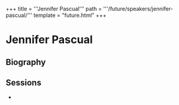 +++
title = '''Jennifer Pascual'''
path = '''/future/speakers/jennifer-pascual/'''
template = "future.html"
+++

<h1>Jennifer Pascual</h1>
<h2>Biography</h2>
<p></p>
<h2>Sessions</h2>
<ul><li><bound method Session.link of Session(data=SessionData(session_description='', session_end_date_time=datetime.datetime(2024, 7, 1, 14, 45), session_name='Roman Catholic Worship Service: Jennifer Pascual', session_start_date_time=datetime.datetime(2024, 7, 1, 14, 0), session_stub='D560CC29-CF52-4FDA-97AA-494B26CFA1CD', speaker_category=['Organist'], speakers=['69D6712F-CB8F-4A66-BDDD-2305086C938C'], timezone_name='Pacific Time', updated_date=datetime.date(2023, 9, 4)), updated=False, deleted=False)></li>

